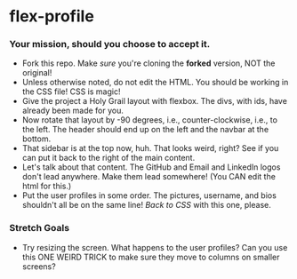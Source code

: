 # flex-profile

### Your mission, should you choose to accept it.

* Fork this repo. Make _sure_ you're cloning the **forked** version, NOT the original!
* Unless otherwise noted, do not edit the HTML. You should be working in the CSS file! CSS is magic!
* Give the project a Holy Grail layout with flexbox. The divs, with ids, have already been made for you.
* Now rotate that layout by -90 degrees, i.e., counter-clockwise, i.e., to the left. The header should end up on the left and the navbar at the bottom.
* That sidebar is at the top now, huh. That looks weird, right? See if you can put it back to the right of the main content.
* Let's talk about that content. The GitHub and Email and LinkedIn logos don't lead anywhere. Make them lead somewhere! (You CAN edit the html for this.)
* Put the user profiles in some order. The pictures, username, and bios shouldn't all be on the same line! _Back to CSS_ with this one, please.

### Stretch Goals

* Try resizing the screen. What happens to the user profiles? Can you use this ONE WEIRD TRICK to make sure they move to columns on smaller screens?
